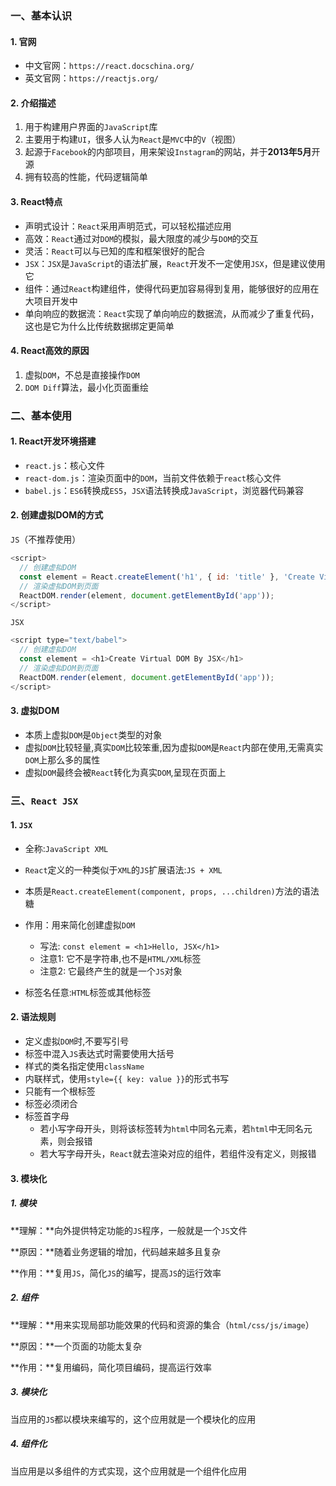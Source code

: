 ### 一、基本认识

#### 1. 官网

- 中文官网：`https://react.docschina.org/`
- 英文官网：`https://reactjs.org/`

#### 2. 介绍描述

1. 用于构建用户界面的`JavaScript`库
2. 主要用于构建`UI`，很多人认为`React`是`MVC`中的`V`（视图）
3. 起源于`Facebook`的内部项目，用来架设`Instagram`的网站，并于**2013年5月**开源
4. 拥有较高的性能，代码逻辑简单

#### 3. React特点

- 声明式设计：`React`采用声明范式，可以轻松描述应用
- 高效：`React`通过对`DOM`的模拟，最大限度的减少与`DOM`的交互
- 灵活：`React`可以与已知的库和框架很好的配合
- `JSX`：`JSX`是`JavaScript`的语法扩展，`React`开发不一定使用`JSX`，但是建议使用它
- 组件：通过`React`构建组件，使得代码更加容易得到复用，能够很好的应用在大项目开发中
- 单向响应的数据流：`React`实现了单向响应的数据流，从而减少了重复代码，这也是它为什么比传统数据绑定更简单

#### 4.  React高效的原因

1. 虚拟`DOM`，不总是直接操作`DOM`
2. `DOM Diff`算法，最小化页面重绘

### 二、基本使用

#### 1.  React开发环境搭建

- `react.js`：核心文件
- `react-dom.js`：渲染页面中的`DOM`，当前文件依赖于`react`核心文件
- `babel.js`：`ES6`转换成`ES5`，`JSX`语法转换成`JavaScript`，浏览器代码兼容

#### 2. 创建虚拟DOM的方式

`JS`（不推荐使用）

```javascript
<script>
  // 创建虚拟DOM
  const element = React.createElement('h1', { id: 'title' }, 'Create Virtual DOM By JS');
  // 渲染虚拟DOM到页面
  ReactDOM.render(element, document.getElementById('app'));
</script>
```

`JSX`

```javascript
<script type="text/babel">
  // 创建虚拟DOM
  const element = <h1>Create Virtual DOM By JSX</h1>
  // 渲染虚拟DOM到页面
  ReactDOM.render(element, document.getElementById('app'));
</script>
```

#### 3. 虚拟DOM

- 本质上虚拟`DOM`是`Object`类型的对象
- 虚拟`DOM`比较轻量,真实`DOM`比较笨重,因为虚拟`DOM`是`React`内部在使用,无需真实`DOM`上那么多的属性
- 虚拟`DOM`最终会被`React`转化为真实`DOM`,呈现在页面上

### 三、`React JSX`

#### 1. `JSX`

- 全称:`JavaScript XML`
- `React`定义的一种类似于`XML`的`JS`扩展语法:`JS + XML`
- 本质是`React.createElement(component, props, ...children)`方法的语法糖
- 作用：用来简化创建虚拟`DOM`
  - 写法: `const element = <h1>Hello, JSX</h1>`
  - 注意1: 它不是字符串,也不是`HTML/XML`标签
  - 注意2: 它最终产生的就是一个`JS`对象

- 标签名任意:`HTML`标签或其他标签

#### 2. 语法规则

- 定义虚拟`DOM`时,不要写引号
- 标签中混入`JS`表达式时需要使用大括号
- 样式的类名指定使用`className`
- 内联样式，使用`style={{ key: value }}`的形式书写
- 只能有一个根标签
- 标签必须闭合
- 标签首字母
  - 若小写字母开头，则将该标签转为`html`中同名元素，若`html`中无同名元素，则会报错
  - 若大写字母开头，`React`就去渲染对应的组件，若组件没有定义，则报错

#### 3. 模块化

##### 1. 模块

**理解：**向外提供特定功能的`JS`程序，一般就是一个`JS`文件

**原因：**随着业务逻辑的增加，代码越来越多且复杂

**作用：**复用`JS`，简化`JS`的编写，提高`JS`的运行效率

##### 2. 组件

**理解：**用来实现局部功能效果的代码和资源的集合（`html/css/js/image`）

**原因：**一个页面的功能太复杂

**作用：**复用编码，简化项目编码，提高运行效率

##### 3. 模块化

当应用的`JS`都以模块来编写的，这个应用就是一个模块化的应用

##### 4. 组件化

当应用是以多组件的方式实现，这个应用就是一个组件化应用
